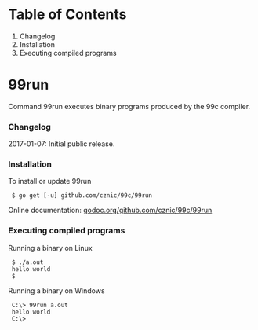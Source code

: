 # Table of Contents

1. Changelog
1. Installation
1. Executing compiled programs

# 99run

Command 99run executes binary programs produced by the 99c compiler.

### Changelog

2017-01-07: Initial public release.

### Installation

To install or update 99run

     $ go get [-u] github.com/cznic/99c/99run

Online documentation: [godoc.org/github.com/cznic/99c/99run](http://godoc.org/github.com/cznic/99c/99run)

### Executing compiled programs

Running a binary on Linux

     $ ./a.out
     hello world
     $

Running a binary on Windows

     C:\> 99run a.out
     hello world
     C:\>
